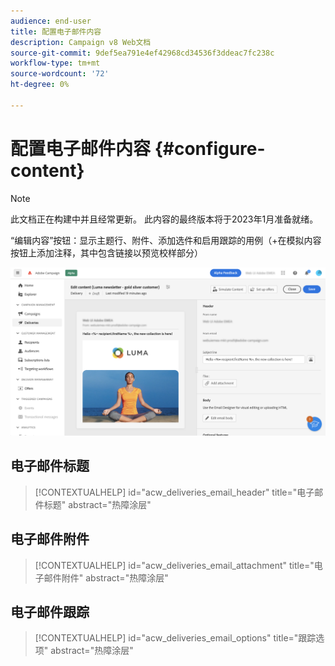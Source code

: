 ```yaml
---
audience: end-user
title: 配置电子邮件内容
description: Campaign v8 Web文档
source-git-commit: 9def5ea791e4ef42968cd34536f3ddeac7fc238c
workflow-type: tm+mt
source-wordcount: '72'
ht-degree: 0%

---
```



# 配置电子邮件内容 {#configure-content}

>[!NOTE]
>
>此文档正在构建中并且经常更新。 此内容的最终版本将于2023年1月准备就绪。

“编辑内容”按钮：显示主题行、附件、添加选件和启用跟踪的用例（+在模拟内容按钮上添加注释，其中包含链接以预览校样部分）

![](assets/content-dashboard.png)

## 电子邮件标题

>[!CONTEXTUALHELP]
>id="acw_deliveries_email_header"
>title="电子邮件标题"
>abstract="热障涂层"

## 电子邮件附件

>[!CONTEXTUALHELP]
>id="acw_deliveries_email_attachment"
>title="电子邮件附件"
>abstract="热障涂层"

## 电子邮件跟踪

>[!CONTEXTUALHELP]
>id="acw_deliveries_email_options"
>title="跟踪选项"
>abstract="热障涂层"




<!--
Offers same as campaign (no design, only selection)
Diff from AJO:  attachement
-->